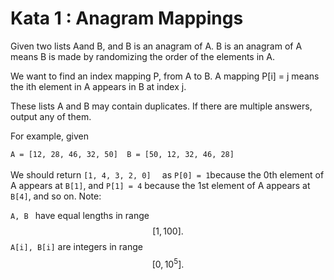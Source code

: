 
# Kata 1 : Anagram Mappings
Given two lists Aand B, and B is an anagram of A. B is an anagram of A means B is made by randomizing the order of the elements in A.

We want to find an index mapping P, from A to B. A mapping P[i] = j means the ith element in A appears in B at index j.

These lists A and B may contain duplicates. If there are multiple answers, output any of them.

For example, given

  `A = [12, 28, 46, 32, 50]  B = [50, 12, 32, 46, 28]  `<br><br>
We should return
`[1, 4, 3, 2, 0]  `
as ` P[0] = 1 `because the  0th element of  A appears at  `B[1]`, and  `P[1] = 4` because the  1st element of  A appears at  `B[4]`, and so on.
Note:

`A, B ` have equal lengths in range $$[1, 100].$$
`A[i], B[i]` are integers in range $$[0, 10^5].$$
